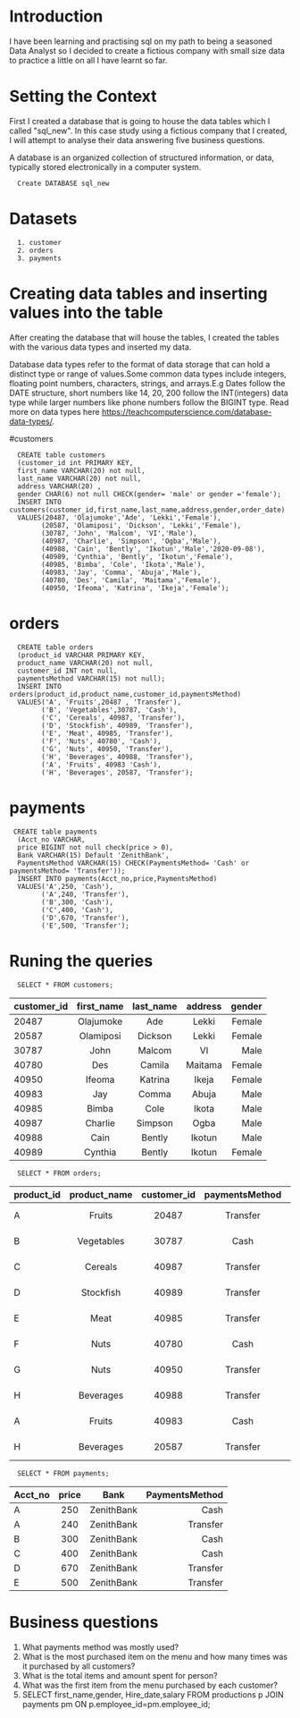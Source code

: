 # Introduction

I have been learning and practising sql on my path to being a seasoned Data Analyst so I decided to create a fictious company with small size data to practice a little on all I have learnt so far.

# Setting the Context

First I created a database that is going to house the data tables which I called "sql_new". In this case study using a fictious company that I created, I will attempt to analyse their data answering five business questions.

A database is an organized collection of structured information, or data, typically stored electronically in a computer system.

      Create DATABASE sql_new
# Datasets
      1. customer 
      2. orders 
      3. payments 
# Creating data tables and inserting values into the table
After creating the database that will house the tables, I created the tables with the various data types and inserted my data.

Database data types refer to the format of data storage that can hold a distinct type or range of values.Some common data types include integers, floating point numbers, characters, strings, and arrays.E.g Dates follow the DATE structure, short numbers like 14, 20, 200 follow the INT(integers) data type while larger numbers like phone numbers follow the BIGINT type. Read more on data types here https://teachcomputerscience.com/database-data-types/.

#customers

      CREATE table customers
      (customer_id int PRIMARY KEY,
      first_name VARCHAR(20) not null,
      last_name VARCHAR(20) not null,
      address VARCHAR(20) ,
      gender CHAR(6) not null CHECK(gender= 'male' or gender ='female');
      INSERT INTO customers(customer_id,first_name,last_name,address,gender,order_date)
      VALUES(20487, 'Olajumoke','Ade', 'Lekki','Female'),
            (20587, 'Olamiposi', 'Dickson', 'Lekki','Female'),
            (30787, 'John', 'Malcom', 'VI','Male'),
            (40987, 'Charlie', 'Simpson', 'Ogba','Male'),
            (40988, 'Cain', 'Bently', 'Ikotun','Male','2020-09-08'),
            (40989, 'Cynthia', 'Bently', 'Ikotun','Female'),
            (40985, 'Bimba', 'Cole', 'Ikota','Male'),
            (40983, 'Jay', 'Comma', 'Abuja','Male'),
            (40780, 'Des', 'Camila', 'Maitama','Female'),
            (40950, 'Ifeoma', 'Katrina', 'Ikeja','Female');
 
# orders

      CREATE table orders
      (product_id VARCHAR PRIMARY KEY,
      product_name VARCHAR(20) not null,
      customer_id INT not null,
      paymentsMethod VARCHAR(15) not null);
      INSERT INTO orders(product_id,product_name,customer_id,paymentsMethod)
      VALUES('A', 'Fruits',20487 , 'Transfer'),
            ('B', 'Vegetables',30787, 'Cash'),
            ('C', 'Cereals', 40987, 'Transfer'),
            ('D', 'Stockfish', 40989, 'Transfer'),
            ('E', 'Meat', 40985, 'Transfer'),
            ('F', 'Nuts', 40780', 'Cash'),
            ('G', 'Nuts', 40950, 'Transfer'),
            ('H', 'Beverages', 40988, 'Transfer'),
            ('A', 'Fruits', 40983 'Cash'),
            ('H', 'Beverages', 20587, 'Transfer');
            
# payments

     CREATE table payments
      (Acct_no VARCHAR,
      price BIGINT not null check(price > 0),
      Bank VARCHAR(15) Default 'ZenithBank',
      PaymentsMethod VARCHAR(15) CHECK(PaymentsMethod= 'Cash' or paymentsMethod= 'Transfer'));
      INSERT INTO payments(Acct_no,price,PaymentsMethod)
      VALUES('A',250, 'Cash'),
            ('A',240, 'Transfer'),
            ('B',300, 'Cash'),
            ('C',400, 'Cash'),
            ('D',670, 'Transfer'),
            ('E',500, 'Transfer');
      
            
 # Runing the queries
      
      SELECT * FROM customers;
      
      
      
customer_id | first_name | last_name | address | gender | 
----------- | :--------: | :-------: | :-----: | ----:  |
20487       | Olajumoke  | Ade       | Lekki   | Female | 
20587       | Olamiposi	 | Dickson   | Lekki   | Female | 
30787	      | John       | Malcom    | VI      | Male   | 
40780       | Des	       | Camila    | Maitama | Female | 
40950	      | Ifeoma     | Katrina   | Ikeja   | Female | 
40983 	| Jay	       | Comma     | Abuja   | Male   | 
40985	      | Bimba      | Cole      | Ikota   | Male   | 
40987	      | Charlie    | Simpson   | Ogba    | Male   | 
40988	      | Cain       | Bently    | Ikotun  | Male   | 
40989 	| Cynthia    | Bently    | Ikotun  | Female | 

   
      SELECT * FROM orders;
      
 product_id | product_name|	customer_id | paymentsMethod | order_date |
 ---------- | :--------:  | :----------: | :------------: | ----------: |
A	      | Fruits	  |  20487	     | Transfer	    | 2020-01-01  |
B	      | Vegetables  | 30787	     |  Cash	    | 2020-01-09  |
C	      |  Cereals	  | 40987	     |  Transfer	    |2020-07-01   |
D	      |Stockfish	  |  40989	     | Transfer	    |2021-01-12   |
E	      |Meat	        |  40985	     | Transfer	    |2020-09-08   |
F	      |Nuts	        | 40780	     |  Cash	    |2019-09-08   |
G	      | Nuts	  | 40950	     | Transfer	    |2021-05-15   |
H	      | Beverages	  | 40988        | Transfer	    |2021-01-08   |
A	      | Fruits	  | 40983	     | Cash           |2020-05-08   |
H	      | Beverages	  |20587	     | Transfer	    |2021-01-08   |
      
      
      SELECT * FROM payments;
      
Acct_no | price | Bank       | PaymentsMethod |
------- | :----:| :--------: | ------------:  | 
A       | 250   |	ZenithBank | Cash           |
A	  | 240   | ZenithBank | Transfer       |
B	  | 300   |	ZenithBank |	Cash      |
C	  | 400   | ZenithBank |   Cash         |
D       | 670   |	ZenithBank | Transfer       |
E	  | 500   |	ZenithBank |  Transfer      |

# Business questions 
   1. What payments method was mostly used?
   2. What is the most purchased item on the menu and how many times was it purchased by all customers?
   3. What is the total items and amount spent for person?
   4. What was the first item from the menu purchased by each customer?
   5. 
      SELECT first_name,gender, Hire_date,salary
      FROM productions p
      JOIN payments pm
      ON p.employee_id=pm.employee_id;
      
  
      
          
     
          

          
      
